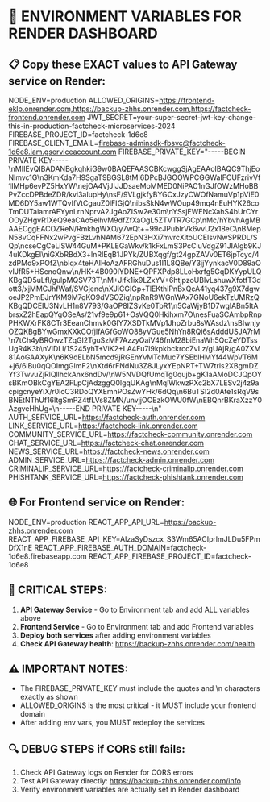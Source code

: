 # 🔑 ENVIRONMENT VARIABLES FOR RENDER DASHBOARD

## 📋 Copy these EXACT values to API Gateway service on Render:

NODE_ENV=production
ALLOWED_ORIGINS=https://frontend-eklp.onrender.com,https://backup-zhhs.onrender.com,https://factcheck-frontend.onrender.com
JWT_SECRET=your-super-secret-jwt-key-change-this-in-production-factcheck-microservices-2024
FIREBASE_PROJECT_ID=factcheck-1d6e8
FIREBASE_CLIENT_EMAIL=firebase-adminsdk-fbsvc@factcheck-1d6e8.iam.gserviceaccount.com
FIREBASE_PRIVATE_KEY="-----BEGIN PRIVATE KEY-----\nMIIEvQIBADANBgkqhkiG9w0BAQEFAASCBKcwggSjAgEAAoIBAQC9ThjEoNlmvc1G\n3KmKda7H9SgaT9BGSL8tMI6DPcBJGOOWPCGGWaIFCUFzrivVf1IMHp6evPZ5HxYW\nejOA4VjJIJJDsaeMoMMED0NiPAC1nGJfOWzMHoBBPvZccDPBdeZDR/kvi3aIupHy\nsF/9VLgjkfyBYGCxJzyCWOfNamuVp1pViE0MD6DY5aw1WTQvIfVtCgauZ0lFIGjQ\nibsSkN4wWOup49mq4nEuHYK26coTmDUTaiamrAFYynLrnNprvA2JgAoZISw2e30m\nYSsjEWENcXahS4bUrCYrOOyZHgvR1XeQ9eaCAo5elhvM9dfZfXaOgL5ZTVTR7GCp\nMc/hYbvhAgMBAAECggEACOZReN/RmkhgWXO/y7wQt++99cJPubIrVk6vvU2x18eC\nBMepN58vCqFFNx2wPvgFBzLvhNAM672EpN3HXi7mvrcXitoUCElsvNwSPRDL/SQp\ncseCgCeLiSW44GuM+PKLEGaWkv/k1kFxLmS3PcCiuVdgZ91JIAlgb9KJ4uKDkgEI\niGXbRBdX3+lnRIEqB1JPYk/ZUBXqgf/gt24gpZAVv0ET6jpTcyc/4zdPMd9xPOfZ\nblqx4teHAIHoAzAFRGhuDus1I1L8QBe/Y3jjYynkacV0D89aOvIJfR5+HScnoQnw\n/HK+4B090lYDNE+QPFXPdp8LLoHxrfg5GqDKYypULQKBgQD5uLfI/gulpMQSV73T\nM+Jifk1ix9LZxYV+6htjpzoUBlvLshuwXfotfT3dott3/xjMMCJhfWaf/SVGjenc\nXJiCGIGp+TlEKthiPnBxQcA41yq437g9X7dgwoeJP2PmEJrYKM9M7gKO9dVSOZig\npRnR9WGnWAx7GNoU6ekTzUMRzQKBgQDCEIU3NvLH1n8V793/GaOP8IZSvKe0TpR1\n5CaWjyB1D7wglABn5ItAbrsxZ2hEapQYgOSeAs/21vf9e9p61+OsVQQ0Hkihxm7O\nesFuaSCAmbpRnpPHKWXrFK8CTr3EeanChmvk0GIY7XSDTkMVp1JhpZrbu8sWAsdz\nsBIwnjyOZQKBgBYwGmxKXkCOfjlfAGfGoWO88yVGue5NhYn8RQi6sAdddUSJA7rM\n7tCh4yBROwzTZqGl2TguSzMF7AzzyQaiV46fnM28biEnaWh5QcZeYDTssUgR4K3b\nVlDLl/1S245yhT+ViK2+LA4Fu7l9kpkbckrccZvLz/gUAjR/gA0ZXM81AoGAAXyK\n6K9dELbN5mcd9jRGEnYvMTcMuc7YSEblHMYf44WpVT6M+j6/6lBu0qQOImgGlmF2\nXtd6rFNdNu3Z8JLyxYEpNRT+TW7trls2XBgmDZYf3TwvuZjRlQllhckAnx6ndDv/\nW5NVDQfUmqTg0qujb+gK1aAMoDCJQpOYsBKmOBkCgYEA2FLpCjAdzggQ0lgqUKAg\nMqlWkwzPXc2bX7LESv2j4z9acpigcnyeYiX/r0lcC3RDoQYXEmnPOsZwYHk/6dQq\n6BuTSI2d0Ate1sRqV9sBNEtNThUf16ltgSmPZ4tfLVs8ZMN/unvjjOOEzkOWU0fW\nEBQnrBKraXzzY0AzgveHhUg=\n-----END PRIVATE KEY-----\n"
AUTH_SERVICE_URL=https://factcheck-auth.onrender.com
LINK_SERVICE_URL=https://factcheck-link.onrender.com
COMMUNITY_SERVICE_URL=https://factcheck-community.onrender.com
CHAT_SERVICE_URL=https://factcheck-chat.onrender.com
NEWS_SERVICE_URL=https://factcheck-news.onrender.com
ADMIN_SERVICE_URL=https://factcheck-admin.onrender.com
CRIMINALIP_SERVICE_URL=https://factcheck-criminalip.onrender.com
PHISHTANK_SERVICE_URL=https://factcheck-phishtank.onrender.com

## 🌐 For Frontend service on Render:

NODE_ENV=production
REACT_APP_API_URL=https://backup-zhhs.onrender.com
REACT_APP_FIREBASE_API_KEY=AIzaSyDszcx_S3Wm65ACIprlmJLDu5FPmDfX1nE
REACT_APP_FIREBASE_AUTH_DOMAIN=factcheck-1d6e8.firebaseapp.com
REACT_APP_FIREBASE_PROJECT_ID=factcheck-1d6e8

## 🚨 CRITICAL STEPS:

1. **API Gateway Service** - Go to Environment tab and add ALL variables above
2. **Frontend Service** - Go to Environment tab and add Frontend variables
3. **Deploy both services** after adding environment variables
4. **Check API Gateway health**: https://backup-zhhs.onrender.com/health

## ⚠️ IMPORTANT NOTES:

- The FIREBASE_PRIVATE_KEY must include the quotes and \n characters exactly as shown
- ALLOWED_ORIGINS is the most critical - it MUST include your frontend domain
- After adding env vars, you MUST redeploy the services

## 🔍 DEBUG STEPS if CORS still fails:

1. Check API Gateway logs on Render for CORS errors
2. Test API Gateway directly: https://backup-zhhs.onrender.com/info
3. Verify environment variables are actually set in Render dashboard
